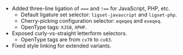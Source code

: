 * Added three-line ligation of `===` and `!==` for JavaScript, PHP, etc.
  * Default ligature set selector: `ligset-javascript` and `ligset-php`.
  * Cherry-picking configuration selector: `eqeqeq` and `exeqeq`.
  * OpenType tags: `XJS0`, `XPHP`.
* Exposed curly-vs-straight letterform selectors.
  * OpenType tags are from `cv70` to `cv83`.
* Fixed style linking for extended variants.
